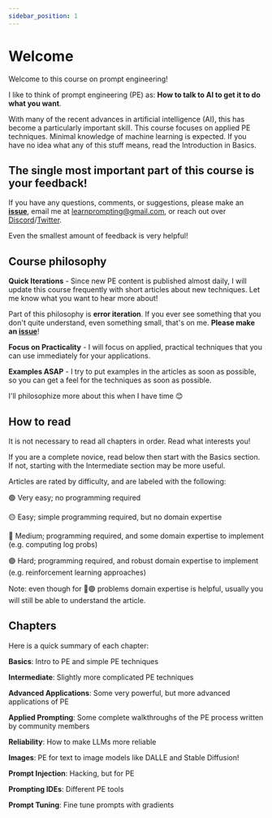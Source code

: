 ```yaml
---
sidebar_position: 1
---
```

# Welcome

Welcome to this course on prompt engineering! 

I like to think of prompt engineering (PE) as: **How to talk to AI to get it to do what you want**. 



With many of the recent advances in artificial intelligence (AI),
this has become a particularly important skill.
This course focuses on applied PE techniques. Minimal knowledge of 
machine learning is expected. If you have no idea what any of this stuff means, read the Introduction in Basics.

## The single most important part of this course is your feedback!
If you have any questions, comments, or suggestions, please make an **[issue](https://github.com/trigaten/Learn_Prompting/issues/new/choose)**, email me at learnprompting@gmail.com, or reach out over [Discord](https://learnprompting.org/discord)/[Twitter](https://twitter.com/learn_prompting).

Even the smallest amount of feedback is very helpful!

## Course philosophy

**Quick Iterations** - Since new PE content is published almost daily, 
I will update this course frequently with short articles about new techniques.
Let me know what you want to hear more about!

Part of this philosophy is **error iteration**. If you ever see something that you
don't quite understand, even something small, that's on me. **Please make an [issue](https://github.com/trigaten/Learn_Prompting/issues/new/choose)**!

**Focus on Practicality** - I will focus on applied, practical techniques that you can use
immediately for your applications.

**Examples ASAP** - I try to put examples in the articles as soon as possible,
so you can get a feel for the techniques as soon as possible.

I'll philosophize more about this when I have time 😊

## How to read

It is not necessary to read all chapters in order. Read what interests you!

If you are a complete novice, read below then start with the Basics section.
If not, starting with the Intermediate section may be more useful.

Articles are rated by difficulty, and are labeled with the following:

🟢 Very easy; no programming required

🟡 Easy; simple programming required, but no domain expertise

🔴 Medium; programming required, and some domain expertise to implement (e.g. computing log probs)

🟣 Hard; programming required, and robust domain expertise to implement (e.g. reinforcement learning approaches)

Note: even though for 🔴🟣 problems domain expertise is helpful, usually you will still
be able to understand the article.

## Chapters

Here is a quick summary of each chapter:

**Basics**: Intro to PE and simple PE techniques

**Intermediate**: Slightly more complicated PE techniques

**Advanced Applications**: Some very powerful, but more advanced applications of PE

**Applied Prompting**: Some complete walkthroughs of the PE process written by community members

**Reliability**: How to make LLMs more reliable

**Images**: PE for text to image models like DALLE and Stable Diffusion!

**Prompt Injection**: Hacking, but for PE

**Prompting IDEs**: Different PE tools

**Prompt Tuning**: Fine tune prompts with gradients